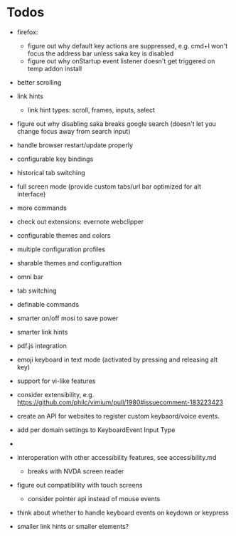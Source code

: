 # Todos

* firefox:
    * figure out why default key actions are suppressed, e.g. cmd+l won't focus the address bar unless saka key is disabled
    * figure out why onStartup event listener doesn't get triggered on temp addon install
* better scrolling
* link hints
    * link hint types: scroll, frames, inputs, select
* figure out why disabling saka breaks google search (doesn't let you change focus away from search input)
* handle browser restart/update properly
* configurable key bindings
* historical tab switching
* full screen mode (provide custom tabs/url bar optimized for alt interface)
* more commands
* check out extensions: evernote webclipper
* configurable themes and colors
* multiple configuration profiles
* sharable themes and configurattion
* omni bar
* tab switching
* definable commands
* smarter on/off mosi to save power
* smarter link hints
* pdf.js integration
* emoji keyboard in text mode (activated by pressing and releasing alt key)
* support for vi-like features
* consider extensibility, e.g. https://github.com/philc/vimium/pull/1980#issuecomment-183223423
* create an API for websites to register custom keybaord/voice events. 
* add per domain settings to KeyboardEvent Input Type
* 
* interoperation with other accessibility features, see accessibility.md
  * breaks with NVDA screen reader
* figure out compatibility with touch screens
  * consider pointer api instead of mouse events


* think about whether to handle keyboard events on keydown or keypress

* smaller link hints or smaller elements?